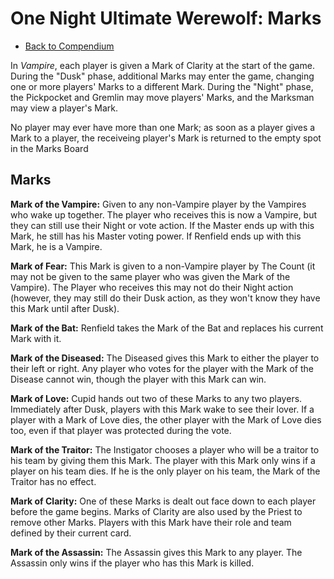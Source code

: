 # One Night Ultimate Werewolf: Marks

- [Back to Compendium](/fake-fan-adam/view/werewolf~compendium)

In *Vampire*, each player is given a Mark of Clarity at the start of the game.
During the "Dusk" phase, additional Marks may enter the game, changing one or more players' Marks to a different Mark.
During the "Night" phase, the Pickpocket and Gremlin may move players' Marks, and the Marksman may view a player's Mark.

No player may ever have more than one Mark;
as soon as a player gives a Mark to a player, the receiveing player's Mark is returned to the empty spot in the Marks Board

## Marks

**Mark of the Vampire:** 
Given to any non-Vampire player by the Vampires who wake up together.
The player who receives this is now a Vampire, but they can still use their Night or vote action.
If the Master ends up with this Mark, he still has his Master voting power.
If Renfield ends up with this Mark, he is a Vampire.

**Mark of Fear:** 
This Mark is given to a non-Vampire player by The Count
(it may not be given to the same player who was given the Mark of the Vampire).
The Player who receives this may not do their Night action 
(however, they may still do their Dusk action, as they won't know they have this Mark until after Dusk).

**Mark of the Bat:** 
Renfield takes the Mark of the Bat and replaces his current Mark with it.

**Mark of the Diseased:** 
The Diseased gives this Mark to either the player to their left or right.
Any player who votes for the player with the Mark of the Disease cannot win, though the player with this Mark can win.

**Mark of Love:** 
Cupid hands out two of these Marks to any two players.
Immediately after Dusk, players with this Mark wake to see their lover.
If a player with a Mark of Love dies, the other player with the Mark of Love dies too, even if that player was protected during the vote.

**Mark of the Traitor:** 
The Instigator chooses a player who will be a traitor to his team by giving them this Mark.
The player with this Mark only wins if a player on his team dies.
If he is the only player on his team, the Mark of the Traitor has no effect.

**Mark of Clarity:** 
One of these Marks is dealt out face down to each player before the game begins.
Marks of Clarity are also used by the Priest to remove other Marks.
Players with this Mark have their role and team defined by their current card.

**Mark of the Assassin:** 
The Assassin gives this Mark to any player. 
The Assassin only wins if the player who has this Mark is killed.
